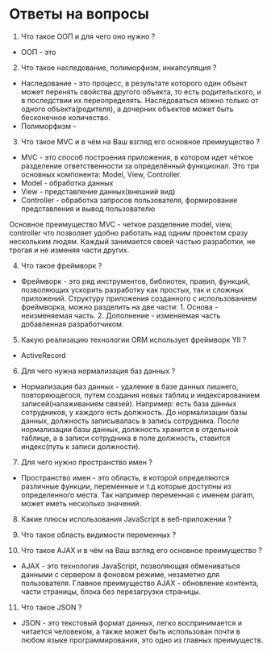 # Ответы на вопросы
1) Что такое ООП и для чего оно нужно ? 
 * ООП - это 

2) Что такое наследование, полиморфизм, инкапсуляция ?
 * Наследование - это процесс, в результате которого один объект может перенять свойства другого объекта, то есть родительского, и в последствии их переопределять. Наследоваться можно только от одного объекта(родителя), а дочерних объектов может быть бесконечное количество.
 * Полиморфизм - 

3) Что такое MVC и в чём на Ваш взгляд его основное преимущество ?
 * MVC - это способ построения приложения, в котором идет чёткое разделение ответственности за определённый функционал. Это три основных компонента: Model, View, Controller. 
  * Model - обработка данных
  * View - представление данных(внешний вид)
  * Controller - обработка запросов пользователя, формирование представления и вывод пользователю
 
 Основное преимущество MVC - четкое разделение model, view, controller что позволяет удобно работать над одним проектом сразу нескольким людям. Каждый занимается своей частью разработки, не трогая и не изменяя части других. 

4) Что такое фреймворк ?
 * Фреймворк - это ряд инструментов, библиотек, правил, функций, позволяющих ускорить разработку как простых, так и сложных приложений. Структуру приложения созданного с использованием фреймворка, можно разделить на две части: 1. Основа - неизменяемая часть. 2. Дополнение - изменяемая часть добавленная разработчиком.

5) Какую реализацию технологии ORM использует фреймворк YII ?
 * ActiveRecord

6) Для чего нужна нормализация баз данных ? 
 * Нормализация баз данных - удаление в базе данных лишнего, повторяющегося, путем создания новых таблиц и индексированием записей(налаживанием связей). Например: есть база данных сотрудников, у каждого есть должность. До нормализации базы данных, должность записывалась в запись сотрудника. После нормализации базы данных, должность хранится в отдельной таблице, а в записи сотрудника в поле должность, ставится индекс(путь к записи должности).

7) Для чего нужно пространство имен ? 
 * Пространство имен - это область, в которой определяются различные функции, переменные и т.д которые доступны из определенного места. Так например переменная с именем param, может иметь несколько значений.

8) Какие плюсы использования JavaScript в веб-приложении ?

9) Что такое область видимости переменных ? 

10) Что такое AJAX и в чём на Ваш взгляд его основное преимущество ? 
 * AJAX - это технология JavaScript, позволяющая обмениваться данными с сервером в фоновом режиме, незаметно для пользователя. Главное преимущество AJAX - обновление контента, части страницы, блока без перезагрузки страницы.

11) Что такое JSON ? 
 * JSON - это текстовый формат данных, легко воспринимается и читается человеком, а также может быть использован почти в любом языке программирования, это одно из главных преимуществ.

